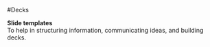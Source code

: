 #Decks

**Slide templates** 
<br>
To help in structuring information, communicating ideas, and building decks.
